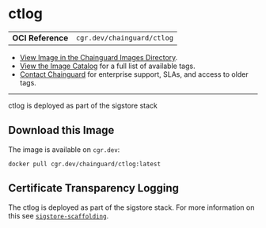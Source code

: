 <!--monopod:start-->
# ctlog
| | |
| - | - |
| **OCI Reference** | `cgr.dev/chainguard/ctlog` |


* [View Image in the Chainguard Images Directory](https://images.chainguard.dev/directory/image/ctlog/overview).
* [View the Image Catalog](https://console.chainguard.dev/images/catalog) for a full list of available tags.
* [Contact Chainguard](https://www.chainguard.dev/chainguard-images) for enterprise support, SLAs, and access to older tags.

---
<!--monopod:end-->

<!--overview:start-->
ctlog is deployed as part of the sigstore stack
<!--overview:end-->

<!--getting:start-->
## Download this Image
The image is available on `cgr.dev`:

```
docker pull cgr.dev/chainguard/ctlog:latest
```
<!--getting:end-->

<!--body:start-->
## Certificate Transparency Logging

The ctlog is deployed as part of the sigstore stack.  For more information
on this see [`sigstore-scaffolding`](../sigstore-scaffolding/).
<!--body:end-->

